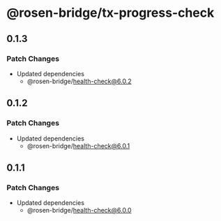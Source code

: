 # @rosen-bridge/tx-progress-check

## 0.1.3

### Patch Changes

- Updated dependencies
  - @rosen-bridge/health-check@6.0.2

## 0.1.2

### Patch Changes

- Updated dependencies
  - @rosen-bridge/health-check@6.0.1

## 0.1.1

### Patch Changes

- Updated dependencies
  - @rosen-bridge/health-check@6.0.0
